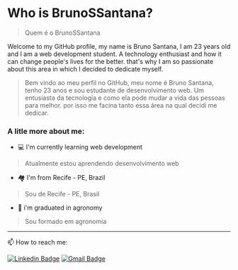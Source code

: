 # Who is BrunoSSantana?
> Quem é o BrunoSSantana

Welcome to my GitHub profile, my name is Bruno Santana, I am 23 years old and I am a web development student. A technology enthusiast and how it can change people's lives for the better. that's why I am so passionate about this area in which I decided to dedicate myself.
> Bem vindo ao meu perfil no GitHub, meu nome é Bruno Santana, tenho 23 anos e sou estudante de desenvolvimento web. Um entusiasta da tecnologia e como ela pode mudar a vida das pessoas para melhor. por isso me facina tanto essa área na qual decidi me dedicar.


<!--
**BrunoSSantana/BrunoSSantana** is a ✨ _special_ ✨ repository because its `README.md` (this file) appears on your GitHub profile.
-->
### A litle more about me:

- 💻 I'm currently learning web development
> Atualmente estou aprendendo desenvolvimento web
- 🏘️ I'm from Recife - PE, Brazil
> Sou de Recife - PE, Brasil
- 🌱 i'm graduated in agronomy
> Sou formado em agronomia
---
📫 How to reach me:

[![Linkedin Badge](https://img.shields.io/badge/brunosantanas-blue?style=flat-square&logo=Linkedin&logoColor=white&link=https://www.linkedin.com/in/bruno-santanas/)](https://www.linkedin.com/in/bruno-satanas/)
[![Gmail Badge](https://img.shields.io/badge/-brunoosouzas@gmail.com-c14438?style=flat-square&logo=Gmail&logoColor=white&link=mailto:brunoosouzas@gmail.com)](mailto:brunoosouzas@gmail.com)

<!-- links -->



